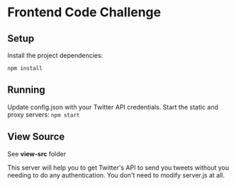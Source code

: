 #  Frontend Code Challenge

## Setup

Install the project dependencies:

`npm install`

## Running

Update config.json with your Twitter API credentials.
Start the static and proxy servers:
`npm start`

## View Source
See **view-src** folder

This server will help you to get Twitter's API to send you tweets without you needing to do any authentication.  You don't need to modify server.js at all. 

